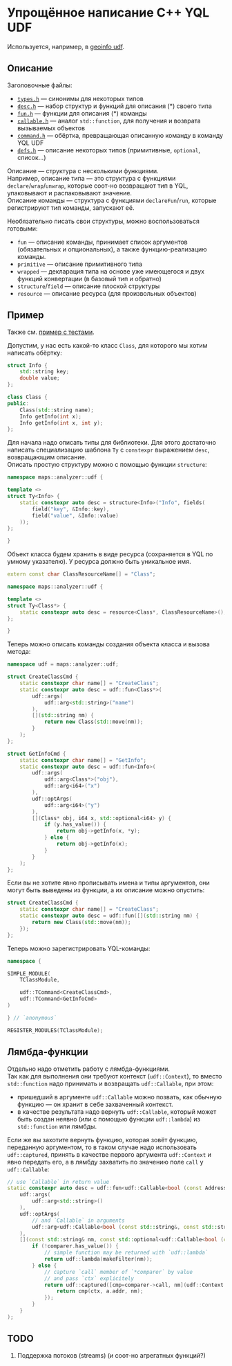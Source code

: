 # Упрощённое написание C++ YQL UDF

Используется, например, в [geoinfo udf](/arc/trunk/arcadia/yql/udfs/maps/geoinfo).<br>

## Описание

Заголовочные файлы:
* [`types.h`](include/types.h) — синонимы для некоторых типов
* [`desc.h`](include/desc.h) — набор структур и функций для описания (*) своего типа
* [`fun.h`](include/fun.h) — функции для описания (*) команды
* [`callable.h`](include/callable.h) — аналог `std::function`, для получения и возврата вызываемых объектов
* [`command.h`](include/command.h) — обёртка, превращающая описанную команду в команду YQL UDF
* [`defs.h`](include/defs.h) — описание некоторых типов (примитивные, `optional`, список...)

Описание — структура с несколькими функциями.<br>
Например, описание типа — это структура с функциями `declare`/`wrap`/`unwrap`, которые соот-но возвращают тип в YQL, упаковывают и распаковывают значение.<br>
Описание команды — структура с функциями `declareFun`/`run`, которые регистрируют тип команды, запускают её.

Необязательно писать свои структуры, можно воспользоваться готовыми:
* `fun` — описание команды, принимает список аргументов (обязательных и опциональных), а также функцию-реализацию команды.
* `primitive` — описание примитивного типа
* `wrapped` — декларация типа на основе уже имеющегося и двух функций конвертации (в базовый тип и обратно)
* `structure`/`field` — описание плоской структуры
* `resource` — описание ресурса (для произвольных объектов)

## Пример

Также см. [пример с тестами](example).

Допустим, у нас есть какой-то класс `Class`, для которого мы хотим написать обёртку:

```cpp
struct Info {
    std::string key;
    double value;
};

class Class {
public:
    Class(std::string name);
    Info getInfo(int x);
    Info getInfo(int x, int y);
};
```

Для начала надо описать типы для библиотеки. Для этого достаточно написать специализацию шаблона `Ty` с `constexpr` выражением `desc`, возвращающим описание.<br>
Описать простую структуру можно с помощью функции `structure`:

```cpp
namespace maps::analyzer::udf {

template <>
struct Ty<Info> {
    static constexpr auto desc = structure<Info>("Info", fields(
        field("key", &Info::key),
        field("value", &Info::value)
    ));
};

}
```

Объект класса будем хранить в виде ресурса (сохраняется в YQL по умному указателю). У ресурса должно быть уникальное имя.

```cpp
extern const char ClassResourceName[] = "Class";

namespace maps::analyzer::udf {

template <>
struct Ty<Class*> {
    static constexpr auto desc = resource<Class*, ClassResourceName>();
};

}
```

Теперь можно описать команды создания объекта класса и вызова метода:

```cpp
namespace udf = maps::analyzer::udf;

struct CreateClassCmd {
    static constexpr char name[] = "CreateClass";
    static constexpr auto desc = udf::fun<Class*>(
        udf::args(
            udf::arg<std::string>("name")
        ),
        [](std::string nm) {
            return new Class(std::move(nm));
        }
    );
};

struct GetInfoCmd {
    static constexpr char name[] = "GetInfo";
    static constexpr auto desc = udf::fun<Info>(
        udf::args(
            udf::arg<Class*>("obj"),
            udf::arg<i64>("x")
        ),
        udf::optArgs(
            udf::arg<i64>("y")
        ),
        [](Class* obj, i64 x, std::optional<i64> y) {
            if (y.has_value()) {
                return obj->getInfo(x, *y);
            } else {
                return obj->getInfo(x);
            }
        }
    );
};
```

Если вы не хотите явно прописывать имена и типы аргументов, они могут быть выведены из функции, а их описание можно опустить:

```cpp
struct CreateClassCmd {
    static constexpr char name[] = "CreateClass";
    static constexpr auto desc = udf::fun([](std::string nm) {
        return new Class(std::move(nm));
    });
};
```

Теперь можно зарегистрировать YQL-команды:

```cpp
namespace {

SIMPLE_MODULE(
    TClassModule,

    udf::TCommand<CreateClassCmd>,
    udf::TCommand<GetInfoCmd>
)

} // `anonymous`

REGISTER_MODULES(TClassModule);
```

## Лямбда-функции

Отдельно надо отметить работу с лямбда-функциями.<br>
Так как для выполнения они требуют контекст (`udf::Context`), то вместо `std::function` надо принимать и возвращать `udf::Callable`, при этом:
* пришедший в аргументе `udf::Callable` можно позвать, как обычную функцию — он хранит в себе захваченный контекст.
* в качестве результата надо вернуть `udf::Callable`, который может быть создан неявно (или с помощью функции `udf::lambda`) из `std::function` или лямбды.

Если же вы захотите вернуть функцию, которая зовёт функцию, переданную аргументом, то в таком случае надо использовать `udf::captured`, принять в качестве первого аргумента `udf::Context` и явно передать его, а в лямбду захватить по значению поле `call` у `udf::Callable`:
```cpp
// use `Callable` in return value
static constexpr auto desc = udf::fun<udf::Callable<bool (const Address&)>>(
    udf::args(
        udf::arg<std::string>()
    ),
    udf::optArgs(
        // and `Callable` in arguments
        udf::arg<udf::Callable<bool (const std::string&, const std::string&)>>()
    ),
    [](const std::string& nm, const std::optional<udf::Callable<bool (const std::string&, const std::string&)>>& comparer) {
        if (!comparer.has_value()) {
            // simple function may be returned with `udf::lambda`
            return udf::lambda(makeFilter(nm));
        } else {
            // capture `call` member of `*comparer` by value
            // and pass `ctx` explicitely
            return udf::captured([cmp=comparer->call, nm](udf::Context ctx, const Address& a) {
                return cmp(ctx, a.addr, nm);
            });
        }
    }
);
```

## TODO
1. Поддержка потоков (streams) (и соот-но агрегатных функций?)
